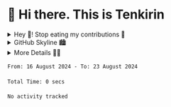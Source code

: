 # 👋 Hi there. This is Tenkirin

<details>
  <summary>Hey 🐍! Stop eating my contributions 🤣</summary>
  <div>
    <a href="https://gatsbytes.netlify.app/">
      <picture>
        <source media="(prefers-color-scheme: light)" srcset="https://raw.githubusercontent.com/tenkirin/tenkirin/snake/snake-light.svg">
        <source media="(prefers-color-scheme: dark)" srcset="https://raw.githubusercontent.com/tenkirin/tenkirin/snake/snake-dark.svg">
        <img src="https://raw.githubusercontent.com/tenkirin/tenkirin/snake/snake-light.svg" alt="snake" />
      </picture>
    </a>
  </div>
</details>

<details>
  <summary>GitHub Skyline 🏙</summary>
  <div>
    <a href="https://gatsbytes.netlify.app/">
      <img src="https://gist.githubusercontent.com/tenkirin/6a9e554472388d0c26315298efb1740b/raw/skyline.svg" alt="skyline" />
    </a>
  </div>
</details>

<details>
  <summary>More Details 👨‍💻</summary>
  <div>
    <a href="https://gatsbytes.netlify.app/">
      <img src="https://gist.githubusercontent.com/tenkirin/f17356f33401144e984b5c7c0c080cb7/raw/general.svg" alt="general" />
    </a>
  </div>
</details>

<!--START_SECTION:waka-->

```txt
From: 16 August 2024 - To: 23 August 2024

Total Time: 0 secs

No activity tracked
```

<!--END_SECTION:waka-->
